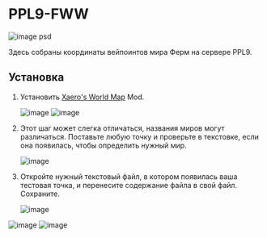 # PPL9-FWW
![image psd](https://github.com/user-attachments/assets/d2e7940b-a994-45db-b12e-842ca2f3f4d6)

Здесь собраны координаты вейпоинтов мира Ферм на сервере PPL9.

## Установка
1. Установить [Xaero's World Map](https://modrinth.com/mod/xaeros-world-map) Mod.
   
   ![image](https://github.com/user-attachments/assets/c51f7f4b-342e-4309-9410-bfda9561839b)
   ![image](https://github.com/user-attachments/assets/395809e2-83af-4083-a933-5a6947268d92)

2. Этот шаг может слегка отличаться, названия миров могут различаться. Поставьте любую точку и проверьте в текстовке, если она появилась, чтобы определить нужный мир.
   
   ![image](https://github.com/user-attachments/assets/8710b5ab-7d1b-4a41-81b5-40ec50d17c95)

4. Откройте нужный текстовый файл, в котором появилась ваша тестовая точка, и перенесите содержание файла в свой файл. Сохраните.
   
   ![image](https://github.com/user-attachments/assets/891d5e71-92ad-431d-8b77-6d67e4fefb83)


![image](https://github.com/user-attachments/assets/68519a88-3786-4399-8781-be8fc53aae5a)
![image](https://github.com/user-attachments/assets/3db2089d-2e15-4206-8167-20b60b31abc3)
